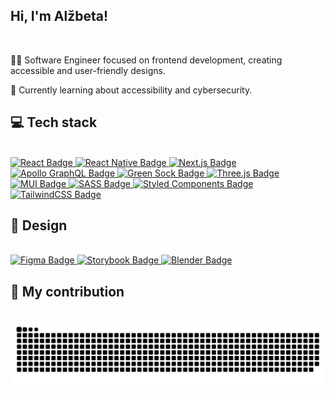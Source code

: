 <h2>Hi, I'm Alžbeta!</h2>
<br />
<p>👩‍💻 Software Engineer focused on frontend development, creating accessible and user-friendly designs.</p>
<p>💭 Currently learning about accessibility and cybersecurity. </p>

<h2>💻 Tech stack</h2>
<br />
<a href="https://reactjs.org/">
  <img src="https://img.shields.io/badge/react-%2320232a.svg?style=for-the-badge&logo=react&logoColor=%2361DAFB" alt="React Badge" />
</a>
<a href="https://reactnative.dev/">
  <img src="https://img.shields.io/badge/react_native-%2320232a.svg?style=for-the-badge&logo=react&logoColor=%2361DAFB" alt="React Native Badge" />
</a>
<a href="https://nextjs.org/">
  <img src="https://img.shields.io/badge/Next-black?style=for-the-badge&logo=next.js&logoColor=white" alt="Next.js Badge" />
</a>
<a href="https://www.apollographql.com/">
  <img src="https://img.shields.io/badge/-ApolloGraphQL-311C87?style=for-the-badge&logo=apollo-graphql" alt="Apollo GraphQL Badge" />
</a>
<a href="https://greensock.com/">
  <img src="https://img.shields.io/badge/green%20sock-88CE02?style=for-the-badge&logo=greensock&logoColor=white" alt="Green Sock Badge" />
</a>
<a href="https://threejs.org/">
  <img src="https://img.shields.io/badge/threejs-black?style=for-the-badge&logo=three.js&logoColor=white" alt="Three.js Badge" />
</a>
<a href="https://mui.com/">
  <img src="https://img.shields.io/badge/MUI-%230081CB.svg?style=for-the-badge&logo=mui&logoColor=white" alt="MUI Badge" />
</a>
<a href="https://sass-lang.com/">
  <img src="https://img.shields.io/badge/SASS-hotpink.svg?style=for-the-badge&logo=SASS&logoColor=white" alt="SASS Badge" />
</a>
<a href="https://styled-components.com/">
  <img src="https://img.shields.io/badge/styled--components-DB7093?style=for-the-badge&logo=styled-components&logoColor=white" alt="Styled Components Badge" />
</a>
<a href="https://tailwindcss.com/">
  <img src="https://img.shields.io/badge/tailwindcss-%2338B2AC.svg?style=for-the-badge&logo=tailwind-css&logoColor=white" alt="TailwindCSS Badge" />
</a>

<h2>🎨 Design</h2>
<br />
<a href="https://www.figma.com/">
  <img src="https://img.shields.io/badge/figma-%23F24E1E.svg?style=for-the-badge&logo=figma&logoColor=white" alt="Figma Badge" />
</a>
<a href="https://storybook.js.org/">
  <img src="https://img.shields.io/badge/-Storybook-FF4785?style=for-the-badge&logo=storybook&logoColor=white" alt="Storybook Badge" />
</a>
<a href="https://www.blender.org/">
  <img src="https://img.shields.io/badge/blender-%23F5792A.svg?style=for-the-badge&logo=blender&logoColor=white" alt="Blender Badge" />
</a>

<h2>🥋 My contribution</h2>
<br />
<img alt="snake eating my contributions" src="https://github.com/Allicce/Allicce/blob/output/github-contribution-grid-snake-dark.svg"/>
  

